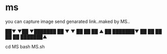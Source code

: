 # ms
you can capture image send genarated link..maked by MS..

██▼      ▼██    ▼███████
██  ▼  ▼  ██    ██
██    ▲    ██    ███████▼
██          ██           ██
██          ██    ███████▲

 cd MS
 bash MS.sh
